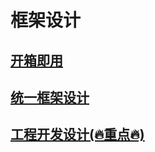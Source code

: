 # 框架设计
## [开箱即用](./framework-design%2FREADME.md)
## [统一框架设计](framework-design%2Fframework.md)
## [工程开发设计(🔥重点🔥)](framework-design%2Fproject.md)